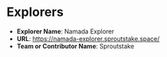 # Explorers

- **Explorer Name**: Namada Explorer
- **URL**: https://namada-explorer.sproutstake.space/
- **Team or Contributor Name**: Sproutstake

